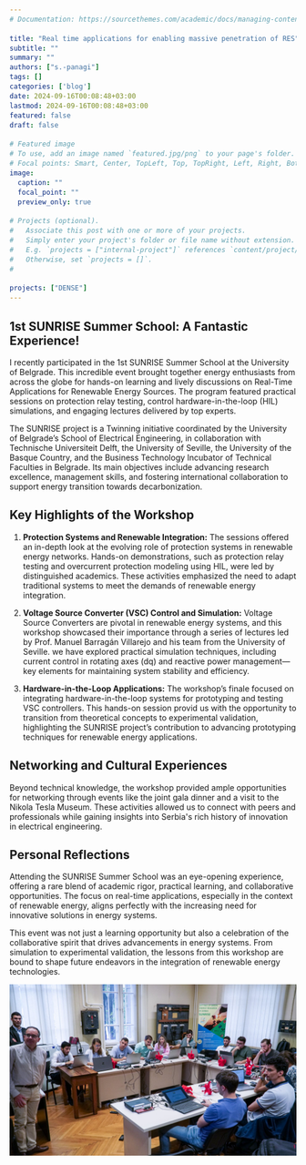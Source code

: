 ```yaml
---
# Documentation: https://sourcethemes.com/academic/docs/managing-content/

title: "Real time applications for enabling massive penetration of RES"
subtitle: ""
summary: ""
authors: ["s.-panagi"]
tags: []
categories: ['blog']
date: 2024-09-16T00:08:48+03:00
lastmod: 2024-09-16T00:08:48+03:00
featured: false
draft: false

# Featured image
# To use, add an image named `featured.jpg/png` to your page's folder.
# Focal points: Smart, Center, TopLeft, Top, TopRight, Left, Right, BottomLeft, Bottom, BottomRight.
image:
  caption: ""
  focal_point: ""
  preview_only: true

# Projects (optional).
#   Associate this post with one or more of your projects.
#   Simply enter your project's folder or file name without extension.
#   E.g. `projects = ["internal-project"]` references `content/project/deep-learning/index.md`.
#   Otherwise, set `projects = []`.
# 

projects: ["DENSE"]
---
```



## 1st SUNRISE Summer School: A Fantastic Experience!

I recently participated in the 1st SUNRISE Summer School at the University of Belgrade. This incredible event brought together energy enthusiasts from across the globe for hands-on learning and lively discussions on Real-Time Applications for Renewable Energy Sources. The program featured practical sessions on protection relay testing, control hardware-in-the-loop (HIL) simulations, and engaging lectures delivered by top experts.

The SUNRISE project is a Twinning initiative coordinated by the University of Belgrade’s School of Electrical Engineering, in collaboration with Technische Universiteit Delft, the University of Seville, the University of the Basque Country, and the Business Technology Incubator of Technical Faculties in Belgrade. Its main objectives include advancing research excellence, management skills, and fostering international collaboration to support energy transition towards decarbonization.

## Key Highlights of the Workshop

1. **Protection Systems and Renewable Integration:** The sessions offered an in-depth look at the evolving role of protection systems in renewable energy networks. Hands-on demonstrations, such as protection relay testing and overcurrent protection modeling using HIL, were led by distinguished academics. These activities emphasized the need to adapt traditional systems to meet the demands of renewable energy integration.

2. **Voltage Source Converter (VSC) Control and Simulation:** Voltage Source Converters are pivotal in renewable energy systems, and this workshop showcased their importance through a series of lectures led by Prof. Manuel Barragán Villarejo and his team from the University of Seville. we have explored practical simulation techniques, including current control in rotating axes (dq) and reactive power management—key elements for maintaining system stability and efficiency.

3. **Hardware-in-the-Loop Applications:** The workshop’s finale focused on integrating hardware-in-the-loop systems for prototyping and testing VSC controllers. This hands-on session provid us with the opportunity to transition from theoretical concepts to experimental validation, highlighting the SUNRISE project’s contribution to advancing prototyping techniques for renewable energy applications.

## Networking and Cultural Experiences
Beyond technical knowledge, the workshop provided ample opportunities for networking through events like the joint gala dinner and a visit to the Nikola Tesla Museum. These activities allowed us to connect with peers and professionals while gaining insights into Serbia's rich history of innovation in electrical engineering.

## Personal Reflections
Attending the SUNRISE Summer School was an eye-opening experience, offering a rare blend of academic rigor, practical learning, and collaborative opportunities. The focus on real-time applications, especially in the context of renewable energy, aligns perfectly with the increasing need for innovative solutions in energy systems.

This event was not just a learning opportunity but also a celebration of the collaborative spirit that drives advancements in energy systems. From simulation to experimental validation, the lessons from this workshop are bound to shape future endeavors in the integration of renewable energy technologies.

![jpeg](image.jpeg)
